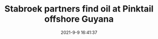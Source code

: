 ---
"title": "Stabroek partners find oil at Pinktail offshore Guyana"
"date": "2021-9-9 16:41:37"
"feed_name": "OFFSHOREMAG"
"feed_website": "https://www.offshore-mag.com/"
"feed_rss": "https://www.offshore-mag.com/__rss/website-scheduled-content.xml?input=%7B%22sectionAlias%22%3A%22home%22%7D"
"link": "https://www.offshore-mag.com/drilling-completion/article/14210053/stabroek-partners-find-oil-at-pinktail-offshore-guyana"
"file": "_posts/2021-1-1-cdf699e0b00722bce24ce533f8613ab9c23720e5.md"
"accident": "0"
"drilling": "0"
"dead": "0"
"injured": "0"
---